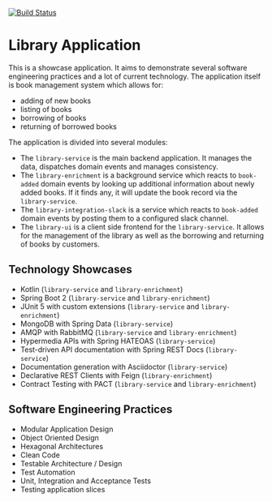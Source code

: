 [![Build Status](https://travis-ci.org/nt-ca-aqe/library-app.svg?branch=master)](https://travis-ci.org/nt-ca-aqe/library-app)

# Library Application

This is a showcase application. It aims to demonstrate several software engineering
practices and a lot of current technology. The application itself is book management
system which allows for:

- adding of new books
- listing of books
- borrowing of books
- returning of borrowed books

The application is divided into several modules:

- The `library-service` is the main backend application. It manages the data,
dispatches domain events and manages consistency.
- The `library-enrichment` is a background service which reacts to `book-added`
domain events by looking up additional information about newly added books. If
it finds any, it will update the book record via the `library-service`.
- The `library-integration-slack` is a  service which reacts to `book-added`
domain events by posting them to a configured slack channel.
- The `library-ui` is a client side frontend for the `library-service`. It allows
for the management of the library as well as the borrowing and returning
of books by customers.

## Technology Showcases

- Kotlin (`library-service` and `library-enrichment`)
- Spring Boot 2 (`library-service` and `library-enrichment`)
- JUnit 5 with custom extensions (`library-service` and `library-enrichment`)
- MongoDB with Spring Data (`library-service`)
- AMQP with RabbitMQ (`library-service` and `library-enrichment`)
- Hypermedia APIs with Spring HATEOAS (`library-service`)
- Test-driven API documentation with Spring REST Docs (`library-service`)
- Documentation generation with Asciidoctor (`library-service`)
- Declarative REST Clients with Feign (`library-enrichment`)
- Contract Testing with PACT (`library-service` and `library-enrichment`)

## Software Engineering Practices

- Modular Application Design
- Object Oriented Design
- Hexagonal Architectures
- Clean Code
- Testable Architecture / Design
- Test Automation
 - Unit, Integration and Acceptance Tests
 - Testing application slices
